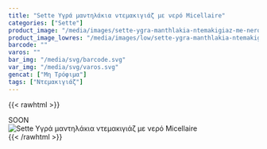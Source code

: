```yaml
---
title: "Sette Υγρά μαντηλάκια ντεμακιγιάζ με νερό Micellaire"
categories: ["Sette"]
product_image: "/media/images/sette-ygra-manthlakia-ntemakigiaz-me-nero-micellaire.jpg"
product_image_lowres: "/media/images/low/sette-ygra-manthlakia-ntemakigiaz-me-nero-micellaire.jpg"
barcode: ""
varos: ""
bar_img: "/media/svg/barcode.svg"
var_img: "/media/svg/varos.svg"
gencat: ["Μη Τρόφιμα"]
tags: ["Ντεμακιγιάζ"]
---
```

{{< rawhtml >}}

<div class="sload441"><div class="product">SOON<br><div class="pimg"><img alt="Sette Υγρά μαντηλάκια ντεμακιγιάζ με νερό Micellaire" title="Sette Υγρά μαντηλάκια ντεμακιγιάζ με νερό Micellaire" src="/media/images/sette-ygra-manthlakia-ntemakigiaz-me-nero-micellaire.jpg"></div></div></div>
{{< /rawhtml >}}


